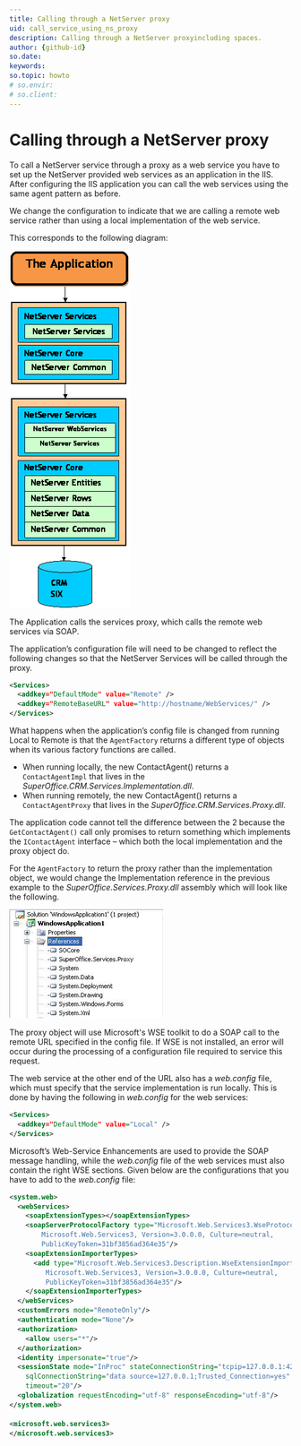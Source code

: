 ```yaml
---
title: Calling through a NetServer proxy
uid: call_service_using_ns_proxy
description: Calling through a NetServer proxyincluding spaces.
author: {github-id}
so.date:
keywords:
so.topic: howto
# so.envir:
# so.client:
---
```


# Calling through a NetServer proxy

To call a NetServer service through a proxy as a web service you have to set up the NetServer provided web services as an application in the IIS. After configuring the IIS application you can call the web services using the same agent pattern as before.

We change the configuration to indicate that we are calling a remote web service rather than using a local implementation of the web service.

This corresponds to the following diagram:

![04][img1]

The Application calls the services proxy, which calls the remote web services via SOAP.

The application’s configuration file will need to be changed to reflect the following changes so that the NetServer Services will be called through the proxy.

```XML
<Services>
  <addkey="DefaultMode" value="Remote" />
  <addkey="RemoteBaseURL" value="http://hostname/WebServices/" />
</Services>
```

What happens when the application’s config file is changed from running Local to Remote is that the `AgentFactory` returns a different type of objects when its various factory functions are called.

* When running locally, the new ContactAgent() returns a `ContactAgentImpl` that lives in the *SuperOffice.CRM.Services.Implementation.dll*.
* When running remotely, the new ContactAgent() returns a `ContactAgentProxy` that lives in the *SuperOffice.CRM.Services.Proxy.dll*.

The application code cannot tell the difference between the 2 because the `GetContactAgent()` call only promises to return something which implements the `IContactAgent` interface – which both the local implementation and the proxy object do.

For the `AgentFactory` to return the proxy rather than the implementation object, we would change the Implementation reference in the previous example to the *SuperOffice.Services.Proxy.dll* assembly which will look like the following.

![05 -screenshot][img2]

The proxy object will use Microsoft's WSE toolkit to do a SOAP call to the remote URL specified in the config file. If WSE is not installed, an error will occur during the processing of a configuration file required to service this request.

The web service at the other end of the URL also has a *web.config* file, which must specify that the service implementation is run locally. This is done by having the following in *web.config* for the web services:

```XML
<Services>
  <addkey="DefaultMode" value="Local" />
</Services>
```

Microsoft’s Web-Service Enhancements are used to provide the SOAP message handling, while the *web.config* file of the web services must also contain the right WSE sections. Given below are the configurations that you have to add to the *web.config* file:

```XML
<system.web>
  <webServices>
    <soapExtensionTypes></soapExtensionTypes>
    <soapServerProtocolFactory type="Microsoft.Web.Services3.WseProtocolFactory,
        Microsoft.Web.Services3, Version=3.0.0.0, Culture=neutral,
        PublicKeyToken=31bf3856ad364e35"/>
    <soapExtensionImporterTypes>
      <add type="Microsoft.Web.Services3.Description.WseExtensionImporter,
         Microsoft.Web.Services3, Version=3.0.0.0, Culture=neutral,
         PublicKeyToken=31bf3856ad364e35"/>
    </soapExtensionImporterTypes>
  </webServices>
  <customErrors mode="RemoteOnly"/>
  <authentication mode="None"/>
  <authorization>
    <allow users="*"/>
  </authorization>
  <identity impersonate="true"/>
  <sessionState mode="InProc" stateConnectionString="tcpip=127.0.0.1:42424" 
    sqlConnectionString="data source=127.0.0.1;Trusted_Connection=yes" cookieless="false"  
    timeout="20"/>
  <globalization requestEncoding="utf-8" responseEncoding="utf-8"/>
</system.web>

<microsoft.web.services3>
</microsoft.web.services3>
```

<!-- Referenced images -->
[img1]: media/image004.gif
[img2]: media/image005.jpg
